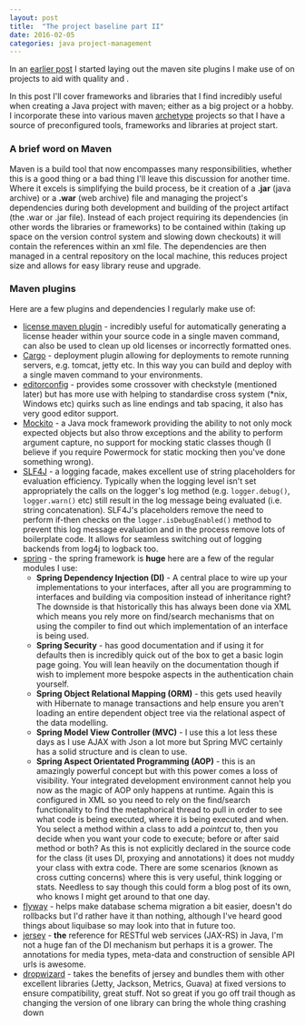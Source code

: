 ```yaml
---
layout: post
title:  "The project baseline part II"
date: 2016-02-05
categories: java project-management
---
```

In an [earlier post](../../../2015/08/15/the-project-baseline.html) I started laying out the maven site plugins I make use of on projects to aid with quality and .

In this post I'll cover frameworks and libraries that I find incredibly useful when creating a Java project with maven; either as a big project or a hobby. I incorporate these into various maven [archetype][archetype] projects so that I have a source of preconfigured tools, frameworks and libraries at project start.

### A brief word on Maven
Maven is a build tool that now encompasses many responsibilities, whether this is a good thing or a bad thing I'll leave this discussion for another time.  
Where it excels is simplifying the build process, be it creation of a **.jar** (java archive) or a **.war** (web archive) file and managing the project's dependencies during both development and building of the project artifact (the .war or .jar file). Instead of each project requiring its dependencies (in other words the libraries or frameworks) to be contained within (taking up space on the version control system and slowing down checkouts) it will contain the references within an xml file. The dependencies are then managed in a central repository on the local machine, this reduces project size and allows for easy library reuse and upgrade. 

### Maven plugins
Here are a few plugins and dependencies I regularly make use of:  
* [license maven plugin][license] - incredibly useful for automatically generating a license header within your source code in a single maven command, can also be used to clean up old licenses or incorrectly formatted ones.
* [Cargo][cargo] - deployment plugin allowing for deployments to remote running servers, e.g. tomcat, jetty etc. In this way you can build and deploy with a single maven command to your environments.
* [editorconfig][editorconfig] - provides some crossover with checkstyle (mentioned later) but has more use with helping to standardise cross system (*nix, Windows etc) quirks such as line endings and tab spacing, it also has very good editor support.    
* [Mockito][mockito] - a Java mock framework providing the ability to not only mock expected objects but also throw exceptions and the ability to perform argument capture, no support for mocking static classes though (I believe if you require Powermock for static mocking then you've done something wrong).
* [SLF4J][slf4j] - a logging facade, makes excellent use of string placeholders for evaluation efficiency. Typically when the logging level isn't set appropriately the calls on the logger's log method (e.g. `logger.debug()`, `logger.warn()` etc) still result in the log message being evaluated (i.e. string concatenation). SLF4J's placeholders remove the need to perform if-then checks on the `logger.isDebugEnabled()` method to prevent this log message evaluation and in the process remove lots of boilerplate code. It allows for seamless switching out of logging backends from log4j to logback too.  
* [spring][spring] - the spring framework is **huge** here are a few of the regular modules I use:
	* **Spring Dependency Injection (DI)** - A central place to wire up your implementations to your interfaces, after all you are programming to interfaces and building via composition instead of inheritance right? The downside is that historically this has always been done via XML which means you rely more on find/search mechanisms that on using the compiler to find out which implementation of an interface is being used.
	* **Spring Security** - has good documentation and if using it for defaults then is incredibly quick out of the box to get a basic login page going. You will lean heavily on the documentation though if wish to implement more bespoke aspects in the authentication chain yourself. 
	* **Spring Object Relational Mapping (ORM)** - this gets used heavily with Hibernate to manage transactions and help ensure you aren't loading an entire dependent object tree via the relational aspect of the data modelling.  
	* **Spring Model View Controller (MVC)** - I use this a lot less these days as I use AJAX with Json a lot more but Spring MVC certainly has a solid structure and is clean to use.
	* **Spring Aspect Orientated Programming (AOP)** - this is an amazingly powerful concept but with this power comes a loss of visibility. Your integrated development environment cannot help you now as the magic of AOP only happens at runtime. Again this is configured in XML so you need to rely on the find/search functionality to find the metaphorical thread to pull in order to see what code is being executed, where it is being executed and when. You select a method within a class to add a *pointcut* to, then you decide when you want your code to execute; before or after said method or both? As this is not explicitly declared in the source code for the class (it uses DI, proxying and annotations) it does not muddy your class with extra code. There are some scenarios (known as cross cutting concerns) where this is very useful, think logging or stats. Needless to say though this could form a blog post of its own, who knows I might get around to that one day.
* [flyway][flyway] - helps make database schema migration a bit easier, doesn't do rollbacks but I'd rather have it than nothing, although I've heard good things about liquibase so may look into that in future too.
* [jersey][jersey] - **the** reference for RESTful web services (JAX-RS) in Java, I'm not a huge fan of the DI mechanism but perhaps it is a grower. The annotations for media types, meta-data and construction of sensible API urls is awesome. 
* [dropwizard][dropwizard] - takes the benefits of jersey and bundles them with other excellent libraries (Jetty, Jackson, Metrics, Guava) at fixed versions to ensure compatibility, great stuff. Not so great if you go off trail though as changing the version of one library can bring the whole thing crashing down

[archetype]:			https://maven.apache.org/guides/introduction/introduction-to-archetypes.html
[license]:				https://code.mycila.com/license-maven-plugin/
[cargo]:				https://codehaus-cargo.github.io/cargo/Maven2+plugin.html
[editorconfig]:			https://editorconfig.org/			
[mockito]:				https://site.mockito.org/
[slf4j]:				https://www.slf4j.org/
[spring]:				https://www.spring.io
[flyway]:				https://flywaydb.org/
[jersey]:				https://jersey.java.net/
[dropwizard]:			http://www.dropwizard.io/1.0.5/docs/
